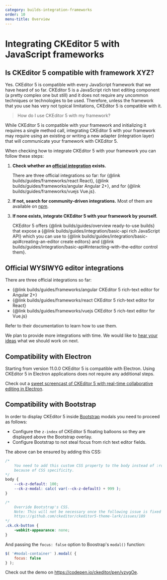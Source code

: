 ```yaml
---
category: builds-integration-frameworks
order: 10
menu-title: Overview
---
```


# Integrating CKEditor 5 with JavaScript frameworks

## Is CKEditor 5 compatible with framework XYZ?

Yes. CKEditor 5 is compatible with every JavaScript framework that we have heard of so far. CKEditor 5 is a JavaScript rich text editing component (a pretty complex one but still) and it does not require any uncommon techniques or technologies to be used. Therefore, unless the framework that you use has very not typical limitations, CKEditor 5 is compatible with it.

> How do I use CKEditor 5 with my framework?

While CKEditor 5 is compatible with your framework and initializing it requires a single method call, integrating CKEditor 5 with your framework may require using an existing or writing a new adapter (integration layer) that will communicate your framework with CKEditor 5.

When checking how to integrate CKEditor 5 with your framework you can follow these steps:

1. **Check whether an [official integration](#official-rich-text-editor-integrations) exists.**

	There are three official integrations so far: for {@link builds/guides/frameworks/react React}, {@link builds/guides/frameworks/angular Angular 2+}, and for {@link builds/guides/frameworks/vuejs Vue.js}.
2. **If not, search for community-driven integrations.** Most of them are available on [npm](https://www.npmjs.com/).
3. **If none exists, integrate CKEditor 5 with your framework by yourself.**

	CKEditor 5 offers {@link builds/guides/overview ready-to-use builds} that expose a {@link builds/guides/integration/basic-api rich JavaScript API} which you can use to {@link builds/guides/integration/basic-api#creating-an-editor create editors} and {@link builds/guides/integration/basic-api#interacting-with-the-editor control them}.

## Official WYSIWYG editor integrations

There are three official integrations so far:

* {@link builds/guides/frameworks/angular CKEditor 5 rich-text editor for Angular 2+}
* {@link builds/guides/frameworks/react CKEditor 5 rich-text editor for React}
* {@link builds/guides/frameworks/vuejs CKEditor 5 rich-text editor for Vue.js}

Refer to their documentation to learn how to use them.

We plan to provide more integrations with time. We would like to [hear your ideas](https://github.com/ckeditor/ckeditor5/issues/1002) what we should work on next.

## Compatibility with Electron

Starting from version 11.0.0 CKEditor 5 is compatible with Electron. Using CKEditor 5 in Electron applications does not require any additional steps.

Check out a [sweet screencast of CKEditor 5 with real-time collaborative editing in Electron](https://twitter.com/ckeditor/status/1016627687568363520).

## Compatibility with Bootstrap

In order to display CKEditor 5 inside [Bootstrap](https://getbootstrap.com/) modals you need to proceed as follows:

* Configure the `z-index` of CKEditor 5 floating balloons so they are displayed above the Bootstrap overlay.
* Configure Bootstrap to not steal focus from rich text editor fields.

The above can be ensured by adding this CSS:

```css
/*
	You need to add this custom CSS property to the body instead of :root
	because of CSS specificity.
*/
body {
	--ck-z-default: 100;
	--ck-z-modal: calc( var(--ck-z-default) + 999 );
}

/*
	Override Bootstrap's CSS.
	Note: This will not be necessary once the following issue is fixed and released:
	https://github.com/ckeditor/ckeditor5-theme-lark/issues/189
*/
.ck.ck-button {
	-webkit-appearance: none;
}
```

And passing the `focus: false` option to Boostrap's `modal()` function:

```js
$( '#modal-container' ).modal( {
	focus: false
} );
```

Check out the demo on https://codepen.io/ckeditor/pen/vzvgOe.
